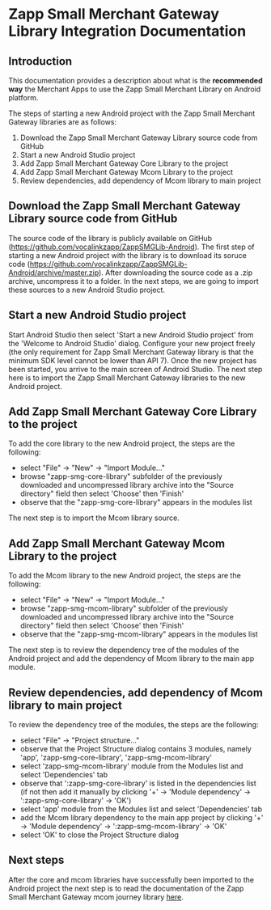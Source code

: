 # Zapp Small Merchant Gateway Library Integration Documentation

## Introduction

This documentation provides a description about what is the **recommended way** the Merchant Apps to use the Zapp Small Merchant Library on Android platform.

The steps of starting a new Android project with the Zapp Small Merchant Gateway libraries are as follows:

1. Download the Zapp Small Merchant Gateway Library source code from GitHub
2. Start a new Android Studio project
3. Add Zapp Small Merchant Gateway Core Library to the project
4. Add Zapp Small Merchant Gateway Mcom Library to the project
5. Review dependencies, add dependency of Mcom library to main project

## Download the Zapp Small Merchant Gateway Library source code from GitHub

The source code of the library is publicly available on GitHub (https://github.com/vocalinkzapp/ZappSMGLib-Android). The first step of starting a new Android project with the library is to download its soruce code (https://github.com/vocalinkzapp/ZappSMGLib-Android/archive/master.zip). After downloading the source code as a .zip archive, uncompress it to a folder. In the next steps, we are going to import these sources to a new Android Studio project.

## Start a new Android Studio project

Start Android Studio then select 'Start a new Android Studio project' from the 'Welcome to Android Studio' dialog. Configure your new project freely (the only requirement for Zapp Small Merchant Gateway library is that the minimum SDK level cannot be lower than API 7). Once the new project has been started, you arrive to the main screen of Android Studio. The next step here is to import the Zapp Small Merchant Gateway libraries to the new Android project.

## Add Zapp Small Merchant Gateway Core Library to the project

To add the core library to the new Android project, the steps are the following:

- select "File" -> "New" -> "Import Module..."
- browse "zapp-smg-core-library" subfolder of the previously downloaded and uncompressed library archive into the "Source directory" field then select 'Choose' then 'Finish'
- observe that the "zapp-smg-core-library" appears in the modules list

The next step is to import the Mcom library source.

## Add Zapp Small Merchant Gateway Mcom Library to the project

To add the Mcom library to the new Android project, the steps are the following:

- select "File" -> "New" -> "Import Module..."
- browse "zapp-smg-mcom-library" subfolder of the previously downloaded and uncompressed library archive into the "Source directory" field then select 'Choose' then 'Finish'
- observe that the "zapp-smg-mcom-library" appears in the modules list

The next step is to review the dependency tree of the modules of the Android project and add the dependency of Mcom library to the main app module.

## Review dependencies, add dependency of Mcom library to main project

To review the dependency tree of the modules, the steps are the following:

- select "File" -> "Project structure..."
- observe that the Project Structure dialog contains 3 modules, namely 'app', 'zapp-smg-core-library', 'zapp-smg-mcom-library'
- select 'zapp-smg-mcom-library' module from the Modules list and select 'Dependencies' tab
- observe that ':zapp-smg-core-library' is listed in the dependencies list (if not then add it manually by clicking '+' -> 'Module dependency' -> ':zapp-smg-core-library' -> 'OK')
- select 'app' module from the Modules list and select 'Dependencies' tab
- add the Mcom library dependency to the main app project by clicking '+' -> 'Module dependency' -> ':zapp-smg-mcom-library' -> 'OK'
- select 'OK' to close the Project Structure dialog

## Next steps

After the core and mcom libraries have successfully been imported to the Android project the next step is to read the documentation of the Zapp Small Merchant Gateway mcom journey library [here](zapp-smg-mcom-library).